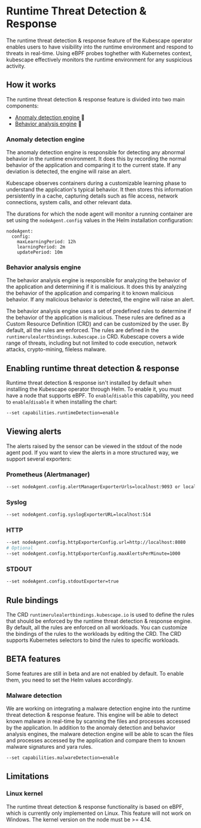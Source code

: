 # Runtime Threat Detection & Response
The runtime threat detection & response feature of the Kubescape operator enables users to have visibility into the runtime environment and respond to threats in real-time.
Using eBPF probes toghether with Kubernetes context, kubescape effectively monitors the runtime environment for any suspicious activity.

## How it works
The runtime threat detection & response feature is divided into two main components: <br>
- [Anomaly detection engine](#Anomaly-detection-engine) 🔎 <br>
- [Behavior analysis engine](#Behavior-analysis-engine) 🧠

### Anomaly detection engine
The anomaly detection engine is responsible for detecting any abnormal behavior in the runtime environment. It does this by recording the normal behavior of the application and comparing it to the current state. If any deviation is detected, the engine will raise an alert.

Kubescape observes containers during a customizable learning phase to understand the application's typical behavior. It then stores this information persistently in a cache, capturing details such as file access, network connections, system calls, and other relevant data.

The durations for which the node agent will monitor a running container are set using the `nodeAgent.config` values in the Helm installation configuration:
```
nodeAgent:
  config:
    maxLearningPeriod: 12h 
    learningPeriod: 2m
    updatePeriod: 10m
```

### Behavior analysis engine
The behavior analysis engine is responsible for analyzing the behavior of the application and determining if it is malicious. It does this by analyzing the behavior of the application and comparing it to known malicious behavior. If any malicious behavior is detected, the engine will raise an alert.

The behavior analysis engine uses a set of predefined rules to determine if the behavior of the application is malicious. These rules are defined as a Custom Resource Definition (CRD) and can be customized by the user.
By default, all the rules are enforced.
The rules are defined in the `runtimerulealertbindings.kubescape.io` CRD.
Kubescape covers a wide range of threats, including but not limited to code execution, network attacks, crypto-mining, fileless malware.

## Enabling runtime threat detection & response
Runtime threat detection & response isn't installed by default when installing the Kubescape operator through Helm. 
To enable it, you must have a node that supports eBPF.
To `enable`/`disable` this capability, you need to `enable`/`disable` it when installing the chart:
```bash
--set capabilities.runtimeDetection=enable
```

## Viewing alerts
The alerts raised by the sensor can be viewed in the stdout of the node agent pod.
If you want to view the alerts in a more structured way, we support several exporters:<br>
### Prometheus (Alertmanager)
```bash
--set nodeAgent.config.alertManagerExporterUrls=localhost:9093 or localhost:9093,localhost:9094
```
### Syslog
```bash
--set nodeAgent.config.syslogExporterURL=localhost:514
```
### HTTP
```bash
--set nodeAgent.config.httpExporterConfig.url=http://localhost:8080
# Optional
--set nodeAgent.config.httpExporterConfig.maxAlertsPerMinute=1000
```
### STDOUT
```bash
--set nodeAgent.config.stdoutExporter=true
```

## Rule bindings
The CRD `runtimerulealertbindings.kubescape.io` is used to define the rules that should be enforced by the runtime threat detection & response engine.
By default, all the rules are enforced on all workloads.
You can customize the bindings of the rules to the workloads by editing the CRD.
The CRD supports Kubernetes selectors to bind the rules to specific workloads.

## BETA features
Some features are still in beta and are not enabled by default. To enable them, you need to set the Helm values accordingly.

### Malware detection
We are working on integrating a malware detection engine into the runtime threat detection & response feature. This engine will be able to detect known malware in real-time by scanning the files and processes accessed by the application.
In addition to the anomaly detection and behavior analysis engines, the malware detection engine will be able to scan the files and processes accessed by the application and compare them to known malware signatures and yara rules.
```bash
--set capabilities.malwareDetection=enable
```

## Limitations

### Linux kernel

The runtime threat detection & response functionality is based on eBPF, which is currently only implemented on Linux. This feature will not work on Windows. The kernel version on the node must be >= 4.14.
